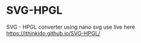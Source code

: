 # SVG-HPGL
SVG - HPGL converter using nano svg
use live here 
https://ithinkido.github.io/SVG-HPGL/
